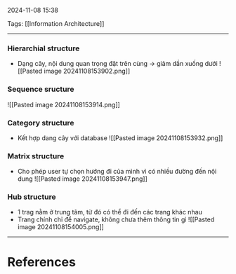 2024-11-08 15:38

Tags: [[Information Architecture]]

---

### Hierarchial structure
- Dạng cây, nội dung quan trọng đặt trên cùng -> giảm dần xuống dưới
![[Pasted image 20241108153902.png]]
### Sequence sructure
![[Pasted image 20241108153914.png]]
### Category structure
- Kết hợp dang cây với database
![[Pasted image 20241108153932.png]]
### Matrix structure
- Cho phép user tự chọn hướng đi của mình vì có nhiều đường đến nội dung
![[Pasted image 20241108153947.png]]
### Hub structure
- 1 trag nằm ở trung tâm, từ đó có thể đi đến các trang khác nhau
- Trang chính chỉ để navigate, không chưa thêm thông tin gì
 ![[Pasted image 20241108154005.png]]

---
# References